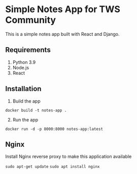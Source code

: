 # Simple Notes App for TWS Community
This is a simple notes app built with React and Django.

## Requirements
1. Python 3.9
2. Node.js
3. React

## Installation
1. Build the app
```
docker build -t notes-app .
```

2. Run the app
```
docker run -d -p 8000:8000 notes-app:latest
```

## Nginx

Install Nginx reverse proxy to make this application available

`sudo apt-get update`
`sudo apt install nginx`
